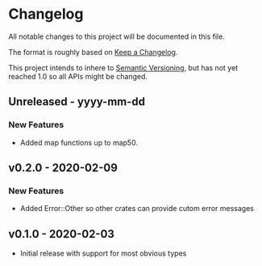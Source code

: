 # Changelog

All notable changes to this project will be documented in this file.

The format is roughly based on [Keep a
Changelog](http://keepachangelog.com/en/1.0.0/).

This project intends to inhere to [Semantic
Versioning](http://semver.org/spec/v2.0.0.html), but has not yet reached 1.0 so
all APIs might be changed.

## Unreleased - yyyy-mm-dd

### New Features

- Added map functions up to map50.

## v0.2.0 - 2020-02-09

### New Features

- Added Error::Other so other crates can provide cutom error messages

## v0.1.0 - 2020-02-03

- Initial release with support for most obvious types
